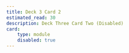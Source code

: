 ```yaml
---
title: Deck 3 Card 2
estimated_read: 30
description: Deck Three Card Two (Disabled)
card:
    type: module
    disabled: true
---
```

